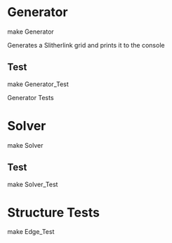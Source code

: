 # Generator

make Generator

Generates a Slitherlink grid and prints it to the console

## Test

make Generator_Test

Generator Tests

# Solver

make Solver

## Test

make Solver_Test

# Structure Tests
make Edge_Test
